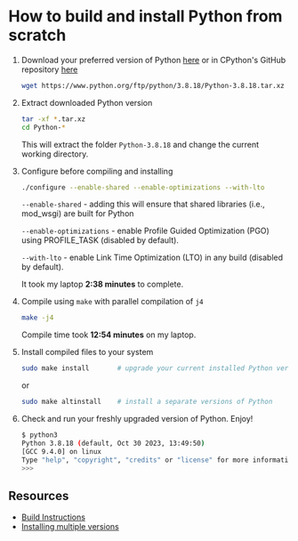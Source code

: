 # How to build and install Python from scratch

1. Download your preferred version of Python [here](https://www.python.org/downloads/) or in CPython's GitHub repository [here](https://github.com/python/cpython/tags)
    ```bash
    wget https://www.python.org/ftp/python/3.8.18/Python-3.8.18.tar.xz
    ```

2. Extract downloaded Python version
    ```bash
    tar -xf *.tar.xz
    cd Python-*
    ```
    This will extract the folder `Python-3.8.18` and change the current working directory.

3. Configure before compiling and installing
    ```bash
    ./configure --enable-shared --enable-optimizations --with-lto
    ```
      
    `--enable-shared` - adding this will ensure that shared libraries (i.e., mod_wsgi) are built for Python

    `--enable-optimizations` - enable Profile Guided Optimization (PGO) using PROFILE_TASK (disabled by default).

    `--with-lto` - enable Link Time Optimization (LTO) in any build (disabled by default).

    It took my laptop **2:38 minutes** to complete.

4. Compile using `make` with parallel compilation of `j4`
    ```bash
    make -j4
    ```
    Compile time took **12:54 minutes** on my laptop.

5. Install compiled files to your system
    ```bash
    sudo make install       # upgrade your current installed Python version
    ```
    or
    ```bash
    sudo make altinstall    # install a separate versions of Python
    ```

6. Check and run your freshly upgraded version of Python. Enjoy!
    ```bash
    $ python3
    Python 3.8.18 (default, Oct 30 2023, 13:49:50)
    [GCC 9.4.0] on linux
    Type "help", "copyright", "credits" or "license" for more information.
    >>>
    ```

## Resources
- [Build Instructions](https://github.com/python/cpython#build-instructions)
- [Installing multiple versions](https://github.com/python/cpython#installing-multiple-versions)
